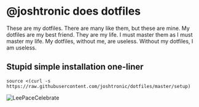 # @joshtronic does dotfiles

These are my dotfiles. There are many like them, but these are mine. My
dotfiles are my best friend. They are my life. I must master them as I must
master my life. My dotfiles, without me, are useless. Without my dotfiles, I am
useless.

## Stupid simple installation one-liner

```shell
source <(curl -s https://raw.githubusercontent.com/joshtronic/dotfiles/master/setup)
```

![LeePaceCelebrate](http://i.giphy.com/Vc5x1pG5RFH3O.gif)
